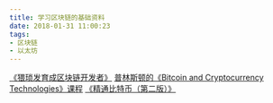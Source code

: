 ```yaml
---
title: 学习区块链的基础资料
date: 2018-01-31 11:00:23
tags:
- 区块链
- 以太坊
---
```


[《猥琐发育成区块链开发者》][1]
[普林斯顿的《Bitcoin and Cryptocurrency Technologies》课程][2]
[《精通比特币（第二版）》][3]


  [1]: https://mp.weixin.qq.com/s/he5uyrCl96ZFTBBQx8_NiA
  [2]: https://zh.coursera.org/learn/cryptocurrency
  [3]: https://github.com/bitcoinbook/bitcoinbook
